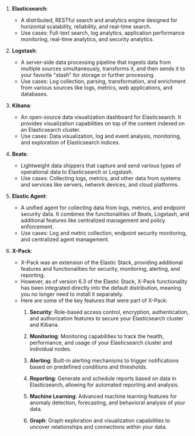 1. **Elasticsearch**: 
   - A distributed, RESTful search and analytics engine designed for horizontal scalability, reliability, and real-time search. 
   - Use cases: Full-text search, log analytics, application performance monitoring, real-time analytics, and security analytics.

2. **Logstash**: 
   - A server-side data processing pipeline that ingests data from multiple sources simultaneously, transforms it, and then sends it to your favorite "stash" for storage or further processing.
   - Use cases: Log collection, parsing, transformation, and enrichment from various sources like logs, metrics, web applications, and databases.

3. **Kibana**: 
   - An open-source data visualization dashboard for Elasticsearch. It provides visualization capabilities on top of the content indexed on an Elasticsearch cluster.
   - Use cases: Data visualization, log and event analysis, monitoring, and exploration of Elasticsearch indices.

4. **Beats**: 
   - Lightweight data shippers that capture and send various types of operational data to Elasticsearch or Logstash.
   - Use cases: Collecting logs, metrics, and other data from systems and services like servers, network devices, and cloud platforms.

5. **Elastic Agent**:
   - A unified agent for collecting data from logs, metrics, and endpoint security data. It combines the functionalities of Beats, Logstash, and additional features like centralized management and policy enforcement.
   - Use cases: Log and metric collection, endpoint security monitoring, and centralized agent management.

6. **X-Pack**:
   - X-Pack was an extension of the Elastic Stack, providing additional features and functionalities for security, monitoring, alerting, and reporting.
   - However, as of version 6.3 of the Elastic Stack, X-Pack functionality has been integrated directly into the default distribution, meaning you no longer need to install it separately.
   - Here are some of the key features that were part of X-Pack:
     1. **Security**: Role-based access control, encryption, authentication, and authorization features to secure your Elasticsearch cluster and Kibana.

     2. **Monitoring**: Monitoring capabilities to track the health, performance, and usage of your Elasticsearch cluster and individual nodes.

     3. **Alerting**: Built-in alerting mechanisms to trigger notifications based on predefined conditions and thresholds.

     4. **Reporting**: Generate and schedule reports based on data in Elasticsearch, allowing for automated reporting and analysis.

     5. **Machine Learning**: Advanced machine learning features for anomaly detection, forecasting, and behavioral analysis of your data.

     6. **Graph**: Graph exploration and visualization capabilities to uncover relationships and connections within your data.
